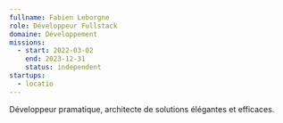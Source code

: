 ```yaml
---
fullname: Fabien Leborgne
role: Développeur Fullstack
domaine: Développement
missions:
  - start: 2022-03-02
    end: 2023-12-31
    status: independent
startups:
  - locatio
---
```


Développeur pramatique, architecte de solutions élégantes et efficaces.
